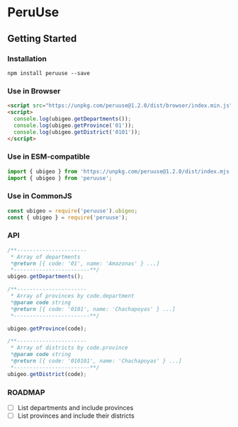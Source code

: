 # PeruUse

## Getting Started

### Installation

```console
npm install peruuse --save
```

### Use in **Browser**

```html
<script src="https://unpkg.com/peruuse@1.2.0/dist/browser/index.min.js"></script>
<script>
  console.log(ubigeo.getDepartments());
  console.log(ubigeo.getProvince('01'));
  console.log(ubigeo.getDistrict('0101'));
</script>
```

### Use in **ESM-compatible**

```js
import { ubigeo } from 'https://unpkg.com/peruuse@1.2.0/dist/index.mjs';
import { ubigeo } from 'peruuse';
```

### Use in **CommonJS**

```js
const ubigeo = require('peruuse').ubigeo;
const { ubigeo } = require('peruuse');
```

### API

```js
/**----------------------
 * Array of departments
 *@return [{ code: '01', name: 'Amazonas' } ...]
 *------------------------**/
ubigeo.getDepartments();

/**----------------------
 * Array of provinces by code.department
 *@param code string
 *@return [{ code: '0101', name: 'Chachapoyas' } ...]
 *------------------------**/

ubigeo.getProvince(code);

/**----------------------
 * Array of districts by code.province
 *@param code string
 *@return [{ code: '010101', name: 'Chachapoyas' } ...]
 *------------------------**/
ubigeo.getDistrict(code);
```

### ROADMAP

- [ ] List departments and include provinces
- [ ] List provinces and include their districts
